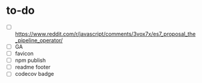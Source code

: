 # to-do
- [ ] https://www.reddit.com/r/javascript/comments/3vox7x/es7_proposal_the_pipeline_operator/
- [ ] GA
- [ ] favicon
- [ ] npm publish
- [ ] readme footer
- [ ] codecov badge